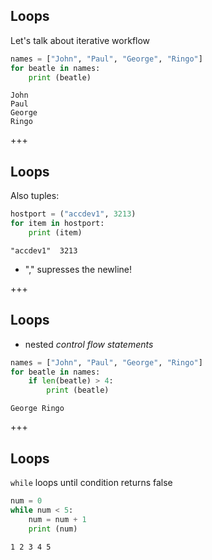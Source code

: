 ## Loops
Let's talk about iterative workflow

```python
names = ["John", "Paul", "George", "Ringo"]
for beatle in names:
    print (beatle)
```
    John
    Paul
    George
    Ringo

+++
## Loops
Also tuples:
```python
hostport = ("accdev1", 3213)
for item in hostport:
    print (item)
```
    "accdev1"  3213
* "," supresses the newline!

+++
## Loops
* nested *control flow statements*
```python
names = ["John", "Paul", "George", "Ringo"]
for beatle in names:
    if len(beatle) > 4:
        print (beatle)
```
    George Ringo

+++
## Loops
`while` loops until condition returns false
```python
num = 0
while num < 5:
    num = num + 1 
    print (num)
```
    1 2 3 4 5